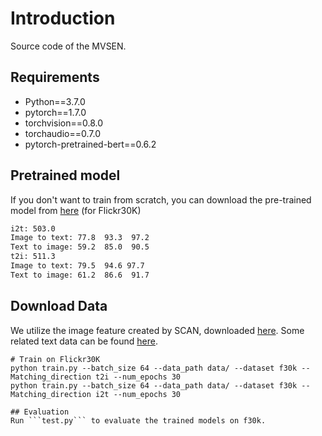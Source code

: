 # Introduction
Source code of the MVSEN.
## Requirements
* Python==3.7.0
* pytorch==1.7.0
* torchvision==0.8.0
* torchaudio==0.7.0
* pytorch-pretrained-bert==0.6.2
  
## Pretrained model
If you don't want to train from scratch, you can download the pre-trained model from [here](https://drive.google.com/drive/folders/122NdXKb16Trxx7cmoI5Orb2VnKnR4F6t?usp=drive_link) (for Flickr30K)
```bash
i2t: 503.0
Image to text: 77.8  93.3  97.2
Text to image: 59.2  85.0  90.5
t2i: 511.3
Image to text: 79.5  94.6 97.7
Text to image: 61.2  86.6  91.7
```
## Download Data 
We utilize the image feature created by SCAN, downloaded [here](https://github.com/kuanghuei/SCAN). Some related text data can be found [here](https://drive.google.com/drive/folders/1leWj6z0dufOedT7EBkijv1PWoIT0K0Go?usp=drive_link).

```
# Train on Flickr30K
python train.py --batch_size 64 --data_path data/ --dataset f30k --Matching_direction t2i --num_epochs 30
python train.py --batch_size 64 --data_path data/ --dataset f30k --Matching_direction i2t --num_epochs 30

## Evaluation
Run ```test.py``` to evaluate the trained models on f30k.
```
